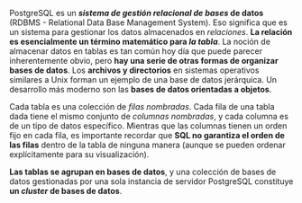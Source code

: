 PostgreSQL es un ***sistema de gestión relacional de bases* de datos** (RDBMS - Relational Data Base Management System). Eso significa que es un sistema para gestionar los datos almacenados en *relaciones*. **La relación es esencialmente un término matemático para *la tabla***. La noción de almacenar datos en tablas es tan común hoy día que puede parecer inherentemente obvio, pero **hay una serie de otras formas de organizar bases de datos**. Los **archivos y directorios** en sistemas operativos similares a Unix forman un ejemplo de una base de datos jerárquica. Un desarrollo más moderno son las **bases de datos orientadas a objetos**.

Cada tabla es una colección de *filas nombradas*. Cada fila de una tabla dada tiene el mismo conjunto de *columnas nombradas*, y cada columna es de un tipo de datos específico. Mientras que las  columnas tienen un orden fijo en cada fila, es importante recordar que  **SQL no garantiza el orden de las filas** dentro de la tabla de ninguna manera (aunque se pueden ordenar explícitamente para su visualización).

**Las tablas se agrupan en bases de datos**, y una colección de bases de datos gestionadas por una sola instancia de servidor PostgreSQL constituye **un *cluster* de bases de datos**.
